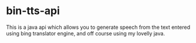 # bin-tts-api
This is a  java api which allows you to generate speech from the text entered using bing translator engine, and off course using my lovelly java.
